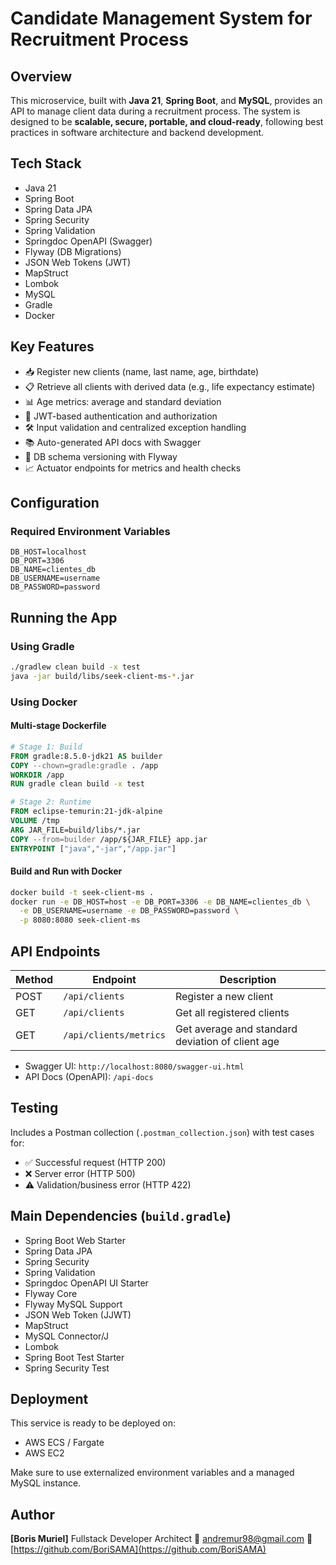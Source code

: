 # Candidate Management System for Recruitment Process

## Overview

This microservice, built with **Java 21**, **Spring Boot**, and **MySQL**, provides an API to manage client data during a recruitment process. The system is designed to be **scalable, secure, portable, and cloud-ready**, following best practices in software architecture and backend development.

## Tech Stack

- Java 21
- Spring Boot
- Spring Data JPA
- Spring Security
- Spring Validation
- Springdoc OpenAPI (Swagger)
- Flyway (DB Migrations)
- JSON Web Tokens (JWT)
- MapStruct
- Lombok
- MySQL
- Gradle
- Docker

## Key Features

- 📥 Register new clients (name, last name, age, birthdate)
- 📋 Retrieve all clients with derived data (e.g., life expectancy estimate)
- 📊 Age metrics: average and standard deviation
- 🔐 JWT-based authentication and authorization
- 🛠 Input validation and centralized exception handling
- 📚 Auto-generated API docs with Swagger
- 🐘 DB schema versioning with Flyway
- 📈 Actuator endpoints for metrics and health checks

## Configuration

### Required Environment Variables

```env
DB_HOST=localhost
DB_PORT=3306
DB_NAME=clientes_db
DB_USERNAME=username
DB_PASSWORD=password
````

## Running the App

### Using Gradle

```bash
./gradlew clean build -x test
java -jar build/libs/seek-client-ms-*.jar
```

### Using Docker

#### Multi-stage Dockerfile

```dockerfile
# Stage 1: Build
FROM gradle:8.5.0-jdk21 AS builder
COPY --chown=gradle:gradle . /app
WORKDIR /app
RUN gradle clean build -x test

# Stage 2: Runtime
FROM eclipse-temurin:21-jdk-alpine
VOLUME /tmp
ARG JAR_FILE=build/libs/*.jar
COPY --from=builder /app/${JAR_FILE} app.jar
ENTRYPOINT ["java","-jar","/app.jar"]
```

#### Build and Run with Docker

```bash
docker build -t seek-client-ms .
docker run -e DB_HOST=host -e DB_PORT=3306 -e DB_NAME=clientes_db \
  -e DB_USERNAME=username -e DB_PASSWORD=password \
  -p 8080:8080 seek-client-ms
```

## API Endpoints

| Method | Endpoint               | Description                                      |
| ------ | ---------------------- | ------------------------------------------------ |
| POST   | `/api/clients`         | Register a new client                            |
| GET    | `/api/clients`         | Get all registered clients                       |
| GET    | `/api/clients/metrics` | Get average and standard deviation of client age |

* Swagger UI: `http://localhost:8080/swagger-ui.html`
* API Docs (OpenAPI): `/api-docs`

## Testing

Includes a Postman collection (`.postman_collection.json`) with test cases for:

* ✅ Successful request (HTTP 200)
* ❌ Server error (HTTP 500)
* ⚠️ Validation/business error (HTTP 422)

## Main Dependencies (`build.gradle`)

- Spring Boot Web Starter
- Spring Data JPA
- Spring Security
- Spring Validation
- Springdoc OpenAPI UI Starter
- Flyway Core
- Flyway MySQL Support
- JSON Web Token (JJWT)
- MapStruct
- MySQL Connector/J
- Lombok
- Spring Boot Test Starter
- Spring Security Test

## Deployment

This service is ready to be deployed on:

* AWS ECS / Fargate
* AWS EC2

Make sure to use externalized environment variables and a managed MySQL instance.

## Author

**\[Boris Muriel]**
Fullstack Developer Architect
📧 [andremur98@gmail.com](mailto:your.email@example.com)
🔗 [https://github.com/BoriSAMA](https://github.com/BoriSAMA)